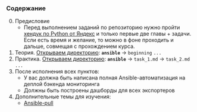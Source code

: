 ### Содержание
0. Предисловие
    - Перед выполнением заданий по репозиторию нужно пройти [хендук по Python от Яндекс](https://education.yandex.ru/handbook/python) и только первые две главы + задачи. Если есть время и желание, то можно в фоне проходить и дальше, совмещая с прохождением курса. 
1. Теория. [Открываем директорию](https://github.com/lamjob1993/ansible-monitoring/tree/main/ansible/beggining):
     **`ansible`** → `beginning` `...`
2. Практика. [Открываем директорию](https://github.com/lamjob1993/ansible-monitoring/blob/main/ansible/task_1.md):
     **`ansible`** → `task_1.md` → `task_2.md` `...`
3. После исполнения всех пунктов:
      - У вас должна быть написана полная Ansible-автоматизация на деплой бэкенда мониторинга
      - Должны быть построены дашборды для всех экспортеров
4. Дополнительные темы для изучения:
      - [Ansible-pull](https://habr.com/ru/articles/890276/)
